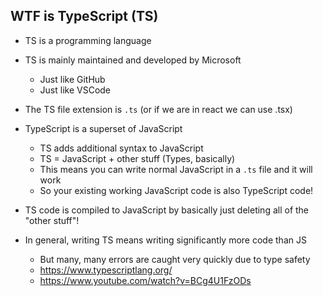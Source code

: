 ## WTF is TypeScript (TS)

- TS is a programming language
- TS is mainly maintained and developed by Microsoft

  - Just like GitHub
  - Just like VSCode

- The TS file extension is `.ts` (or if we are in react we can use .tsx)
- TypeScript is a superset of JavaScript

  - TS adds additional syntax to JavaScript
  - TS = JavaScript + other stuff (Types, basically)
  - This means you can write normal JavaScript in a `.ts` file and it will work
  - So your existing working JavaScript code is also TypeScript code!

- TS code is compiled to JavaScript by basically just deleting all of the "other stuff"!
- In general, writing TS means writing significantly more code than JS
  - But many, many errors are caught very quickly due to type safety
  - https://www.typescriptlang.org/
  - https://www.youtube.com/watch?v=BCg4U1FzODs
